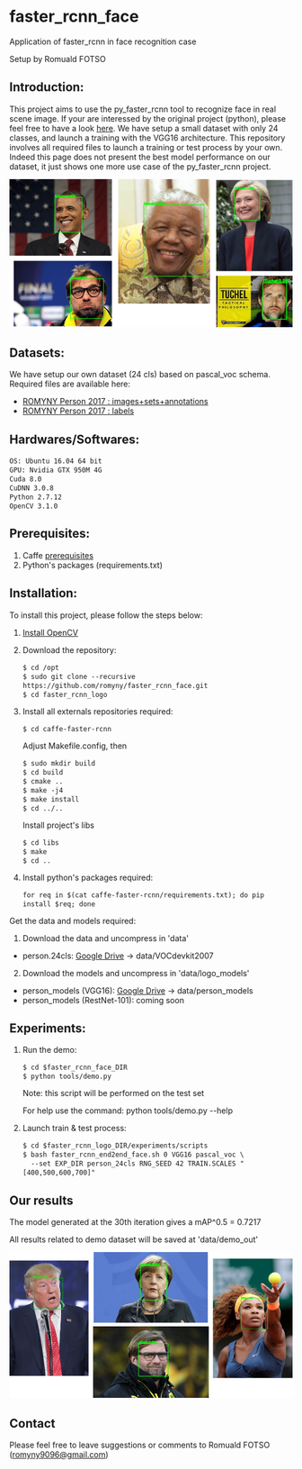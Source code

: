 # faster_rcnn_face

Application of faster_rcnn in face recognition case

Setup by Romuald FOTSO

## Introduction:

This project aims to use the py_faster_rcnn tool to recognize face in real scene image. If your are interessed by the original project (python), please feel free to have a look [here](https://github.com/rbgirshick/py-faster-rcnn). We have setup a small dataset with only 24 classes, and launch a training with the VGG16 architecture. This repository involves all required files to launch a training or test process by your own. Indeed this page does not present the best model performance on our dataset, it just shows one more use case of the py_faster_rcnn project.

![example](data/readme_img/example1.jpg)

## Datasets:

We have setup our own dataset (24 cls) based on pascal_voc schema.
Required files are available here:
  * [ROMYNY Person 2017 : images+sets+annotations](https://drive.google.com/open?id=0B_Rjj_NgCayPM1EzQVkwM1VueW8)
  * [ROMYNY Person 2017 : labels](https://drive.google.com/open?id=0B_Rjj_NgCayPckh0N0FDVE0zbDA)
  
## Hardwares/Softwares:
    OS: Ubuntu 16.04 64 bit
    GPU: Nvidia GTX 950M 4G
    Cuda 8.0
    CuDNN 3.0.8
    Python 2.7.12
    OpenCV 3.1.0

## Prerequisites:

  1. Caffe [prerequisites](http://caffe.berkeleyvision.org/installation.html#prequequisites)
  2. Python's packages (requirements.txt)
  
## Installation:

To install this project, please follow the steps below:

1. [Install OpenCV](http://www.pyimagesearch.com/2016/10/24/ubuntu-16-04-how-to-install-opencv/)

2. Download the repository:

    ```
    $ cd /opt
    $ sudo git clone --recursive https://github.com/romyny/faster_rcnn_face.git
    $ cd faster_rcnn_logo
    ```
    
3. Install all externals repositories required:

    ```
    $ cd caffe-faster-rcnn
    ```
    
    Adjust Makefile.config, then
    
    ```
    $ sudo mkdir build
    $ cd build
    $ cmake ..
    $ make -j4
    $ make install
    $ cd ../..
    ```
    
    Install project's libs
    
    ```
    $ cd libs
    $ make
    $ cd ..
    ```
    
 4. Install python's packages required:

    ```
    for req in $(cat caffe-faster-rcnn/requirements.txt); do pip install $req; done
    ```
    
Get the data and models required:
1. Download the data and uncompress in 'data'
  * person.24cls: [Google Drive](https://drive.google.com/open?id=0B_Rjj_NgCayPM1EzQVkwM1VueW8) -> data/VOCdevkit2007

2. Download the models and uncompress in 'data/logo_models'
  * person_models (VGG16): [Google Drive](https://drive.google.com/open?id=0B_Rjj_NgCayPeFpramdSWkVBWXc) -> data/person_models
  * person_models (RestNet-101): coming soon
  
## Experiments:

1. Run the demo: 
    
    ```
    $ cd $faster_rcnn_face_DIR
    $ python tools/demo.py 
    ```
    Note: this script will be performed on the test set
    
    For help use the command: python tools/demo.py --help
    
2. Launch train & test process:

    ```
    $ cd $faster_rcnn_logo_DIR/experiments/scripts
    $ bash faster_rcnn_end2end_face.sh 0 VGG16 pascal_voc \
      --set EXP_DIR person_24cls RNG_SEED 42 TRAIN.SCALES "[400,500,600,700]"
    ```
    
## Our results
The model generated at the 30th iteration gives a mAP^0.5 = 0.7217

All results related to demo dataset will be saved at 'data/demo_out'

![example](data/readme_img/example2.jpg)

## Contact

Please feel free to leave suggestions or comments to Romuald FOTSO (romyny9096@gmail.com)    
